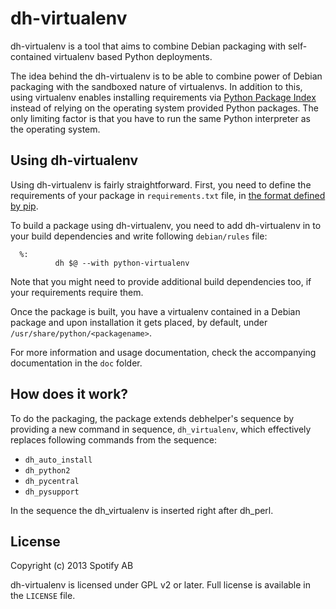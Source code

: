 # dh-virtualenv

dh-virtualenv is a tool that aims to combine Debian packaging with
self-contained virtualenv based Python deployments.

The idea behind the dh-virtualenv is to be able to combine power of
Debian packaging with the sandboxed nature of virtualenvs. In addition
to this, using virtualenv enables installing requirements via
[Python Package Index](http://pypi.python.org) instead of relying on
the operating system provided Python packages. The only limiting
factor is that you have to run the same Python interpreter as the
operating system.

## Using dh-virtualenv

Using dh-virtualenv is fairly straightforward. First, you need to
define the requirements of your package in `requirements.txt` file, in
[the format defined by pip](http://www.pip-installer.org/en/latest/cookbook.html#requirements-files).

To build a package using dh-virtualenv, you need to add dh-virtualenv
in to your build dependencies and write following `debian/rules` file:

      %:
              dh $@ --with python-virtualenv

Note that you might need to provide
additional build dependencies too, if your requirements require them.

Once the package is built, you have a virtualenv contained in a Debian
package and upon installation it gets placed, by default, under
`/usr/share/python/<packagename>`.

For more information and usage documentation, check the accompanying
documentation in the `doc` folder.

## How does it work?

To do the packaging, the package extends debhelper's sequence by
providing a new command in sequence, `dh_virtualenv`, which
effectively replaces following commands from the sequence:

* `dh_auto_install`
* `dh_python2`
* `dh_pycentral`
* `dh_pysupport`

In the sequence the dh_virtualenv is inserted right after dh_perl.

## License

Copyright (c) 2013 Spotify AB

dh-virtualenv is licensed under GPL v2 or later. Full license is
available in the `LICENSE` file.
